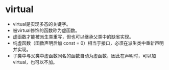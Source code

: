 
virtual
==============================

- virtual是实现多态的关键字。
- 被virtual修饰的函数称为虚函数。
- 虚函数才能被派生类重写，但也可以继承父类中的缺省实现。
- 纯虚函数（函数声明后加 const = 0）相当于接口，必须在派生类中重新声明并实现。
- 子类中与父类中虚函数同名的函数自动为虚函数，因此在声明时，可以加
  virtual，也可以不加。
